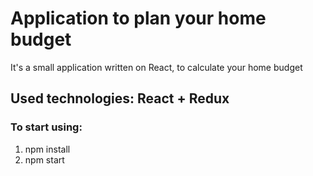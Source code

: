 # Application to plan your home budget
It's a small application written on React, to calculate your home budget
## Used technologies: React + Redux
### To start using:
1. npm install
2. npm start
